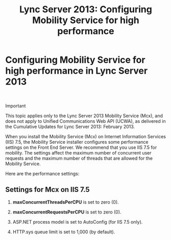 ﻿---
title: 'Lync Server 2013: Configuring Mobility Service for high performance'
TOCTitle: Configuring Mobility Service for high performance
ms:assetid: c2b8aadb-cffb-49f0-ba7a-e8541a1ff475
ms:mtpsurl: https://technet.microsoft.com/en-us/library/Hh690042(v=OCS.15)
ms:contentKeyID: 48185332
ms.date: 07/23/2014
mtps_version: v=OCS.15
---

# Configuring Mobility Service for high performance in Lync Server 2013

 



> [!IMPORTANT]
> This topic applies only to the Lync Server 2013 Mobility Service (Mcx), and does not apply to Unified Communications Web API (UCWA), as delivered in the Cumulative Updates for Lync Server 2013: February 2013.



When you install the Mobility Service (Mcx) on Internet Information Services (IIS) 7.5, the Mobility Service installer configures some performance settings on the Front End Server. We recommend that you use IIS 7.5 for mobility. The settings affect the maximum number of concurrent user requests and the maximum number of threads that are allowed for the Mobility Service.

Here are the performance settings:

## Settings for Mcx on IIS 7.5

1.  **maxConcurrentThreadsPerCPU** is set to zero (0).

2.  **maxConcurrentRequestsPerCPU** is set to zero (0).

3.  ASP.NET process model is set to AutoConfig (for IIS 7.5 only).

4.  HTTP.sys queue limit is set to 1,000 (by default).

